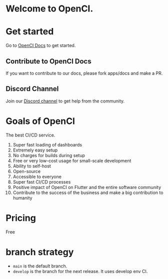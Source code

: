 # Welcome to OpenCI.

# Get started

Go to [OpenCI Docs](https://docs.open-ci.io) to get started.

## Contribute to OpenCI Docs

If you want to contribute to our docs, please fork apps/docs and make a PR.

## Discord Channel

Join our [Discord channel](https://discord.gg/gwbnwWtefk) to get help from the community.

# Goals of OpenCI

The best CI/CD service.

1. Super fast loading of dashboards
2. Extremely easy setup
3. No charges for builds during setup
4. Free or very low-cost usage for small-scale development
5. Ability to self-host
6. Open-source
7. Accessible to everyone
8. Super fast CI/CD processes
9. Positive impact of OpenCI on Flutter and the entire software community
10. Contribute to the success of the business and make a big contribution to humanity

# Pricing
Free

# branch strategy

- `main` is the default branch.
- `develop` is the branch for the next release. It uses develop env CI.

